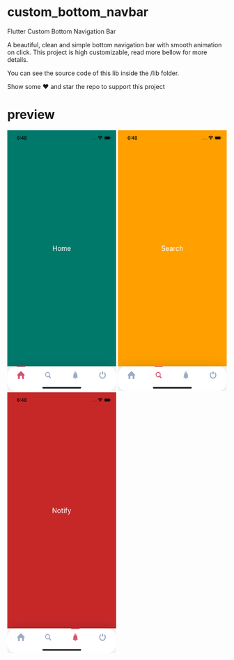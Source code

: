 # custom_bottom_navbar

Flutter Custom Bottom Navigation Bar

A beautiful, clean and simple bottom navigation bar with smooth animation on click. This project is high customizable, read more bellow for more details.

You can see the source code of this lib inside the /lib folder.

Show some ❤️ and star the repo to support this project

<!-- ![](image/screenshot.png width="100") -->

# preview
<p align="left">
  <img width="250" height="600" src="https://raw.githubusercontent.com/moeenchanna/custom_bottom_navbar/main/images/ss1.png">
 <img width="250" height="600" src="https://raw.githubusercontent.com/moeenchanna/custom_bottom_navbar/main/images/ss2.png"> 
  <img width="250" height="600" src="https://raw.githubusercontent.com/moeenchanna/custom_bottom_navbar/main/images/ss3.png"> 
<!--    <img width="300" height="600" src="https://raw.githubusercontent.com/moeenchanna/custom_bottom_navbar/main/images/ss4.png"> -->
</p>



